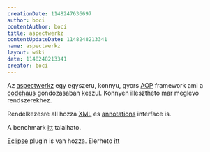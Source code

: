 ```yaml
---
creationDate: 1148247636697 
author: boci 
contentAuthor: boci 
title: aspectwerkz 
contentUpdateDate: 1148248213341 
name: aspectwerkz 
layout: wiki 
date: 1148248213341 
creator: boci 
---
```

Az [aspectwerkz](http://docs.codehaus.org/display/AW/Home) egy egyszeru, konnyu, gyors [AOP](AOP.html) framework ami a [codehaus](codehaus.html) gondozasaban keszul. Konnyen illesztheto mar meglevo rendszerekhez. 

Rendelkezesre all hozza [XML](XML.html) es [annotations](annotations.html) interface is.

A benchmark [itt](http://docs.codehaus.org/display/AW/AOP+Benchmark) talalhato.

[Eclipse](Eclipse.html) plugin is van hozza. Elerheto [itt](http://docs.codehaus.org/display/AW/Eclipse+plugin)
